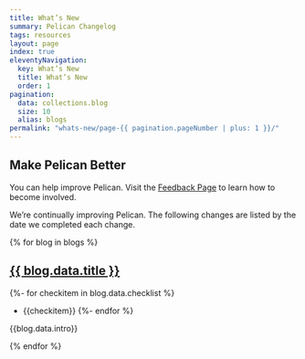 ```yaml
---
title: What’s New
summary: Pelican Changelog
tags: resources
layout: page
index: true
eleventyNavigation:
  key: What’s New
  title: What’s New
  order: 1
pagination:
  data: collections.blog
  size: 10
  alias: blogs
permalink: "whats-new/page-{{ pagination.pageNumber | plus: 1 }}/"
---
```


## Make Pelican Better

You can help improve Pelican. Visit the [Feedback Page](/feedback) to learn how to become involved.

We’re continually improving Pelican. The following changes are listed by the date we completed each change.

{% for blog in blogs %}
## <a href="{{ blog.url | url }}">{{ blog.data.title }}</a>

{%- for checkitem in blog.data.checklist %}
- {{checkitem}}
{%- endfor %}

{{blog.data.intro}}

{% endfor %}
